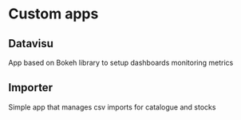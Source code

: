 # Custom apps
## Datavisu
App based on Bokeh library to setup dashboards monitoring metrics
## Importer
Simple app that manages csv imports for catalogue and stocks
